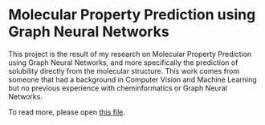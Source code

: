 # Molecular Property Prediction using Graph Neural Networks

This project is the result of my research on Molecular Property Prediction using Graph Neural Networks, and more specifically the prediction of solubility directly from the molecular structure.
This work comes from someone that had a background in Computer Vision and Machine Learning but no previous experience with cheminformatics or Graph Neural Networks.

To read more, please open [this file](Molecular_property_prediction_using_GNN.pdf).
